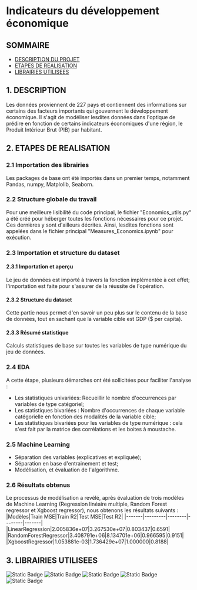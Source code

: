 # Indicateurs du développement économique

## SOMMAIRE

- [DESCRIPTION DU PROJET](#1.-DESCRIPTION)
- [ETAPES DE REALISATION](#2.-ETAPES-DE-REALISATION)
- [LIBRAIRIES UTILISEES](#3.-LIBRAIRIES-UTILISEES)

## 1. DESCRIPTION

Les données proviennent de 227 pays et contiennent des informations sur certains des facteurs importants qui gouvernent le développement économique. Il s'agit de modéliser lesdites données dans l'optique de prédire en fonction de certains indicateurs économiques d'une région, le Produit Intérieur Brut (PIB) par habitant.

## 2. ETAPES DE REALISATION

### 2.1 Importation des librairies
Les packages de base ont été importés dans un premier temps, notamment Pandas, numpy, Matplolib, Seaborn.

### 2.2 Structure globale du travail
Pour une meilleure lisibilité du code principal, le fichier "Economics_utils.py" a été créé pour héberger toutes les fonctions nécessaires pour ce projet. Ces dernières y sont d'ailleurs décrites. Ainsi, lesdites fonctions sont appelées dans le fichier principal "Measures_Economics.ipynb" pour exécution.

### 2.3 Importation et structure du dataset
#### 2.3.1 Importation et aperçu
Le jeu de données est importé à travers la fonction implémentée à cet effet; l'importation est faite pour s'assurer de la réussite de l'opération.

#### 2.3.2 Structure du dataset
Cette partie nous permet d'en savoir un peu plus sur le contenu de la base de données, tout en sachant que la variable cible est GDP ($ per capita).

#### 2.3.3 Résumé statistique
Calculs statistiques de base sur toutes les variables de type numérique du jeu de données.

### 2.4 EDA
A cette étape, plusieurs démarches ont été sollicitées pour faciliter l'analyse :
- Les statistiques univariées: Recueillir le nombre d'occurrences par variables de type catégoriel;
- Les statistiques bivariées : Nombre d'occurrences de chaque variable catégorielle en fonction des modalités de la variable cible;
- Les statistiques bivariées pour les variables  de type numérique : cela s'est fait par la matrice des corrélations et les boites à moustache.

### 2.5 Machine Learning
- Séparation des variables (explicatives et expliquée);
- Séparation en base d'entrainement et test;
- Modélisation, et évaluation de l'algorithme.

### 2.6 Résultats obtenus
Le processus de modélisation a revélé, après évaluation de trois modèles de Machine Learning (Regression linéaire multiple, Random Forest regressor et Xgboost regressor),  nous obtenons les résultats suivants  :
  |Modèles|Train MSE|Train R2|Test MSE|Test R2|
  |-------|---------|--------|--------|-------|
  |LinearRegression|2.005836e+07|3.267530e+07|0.803437|0.6591|
  |RandomForestRegressor|3.408791e+06|8.134701e+06|0.966595|0.9151|
  |XgboostRegressor|1.053881e-03|1.736429e+07|1.000000|0.8188|

## 3. LIBRAIRIES UTILISEES
![Static Badge](https://img.shields.io/badge/Pandas-black?style=for-the-badge&logo=Pandas) ![Static Badge](https://img.shields.io/badge/Scikit-learn-black?style=for-the-badge&logo=Scikit-learn) ![Static Badge](https://img.shields.io/badge/Numpy-black?style=for-the-badge&logo=Numpy) ![Static Badge](https://img.shields.io/badge/Matplotlib-black?style=for-the-badge&logo=Matplotlib) ![Static Badge](https://img.shields.io/badge/Seaborn-black?style=for-the-badge&logo=Seaborn)


